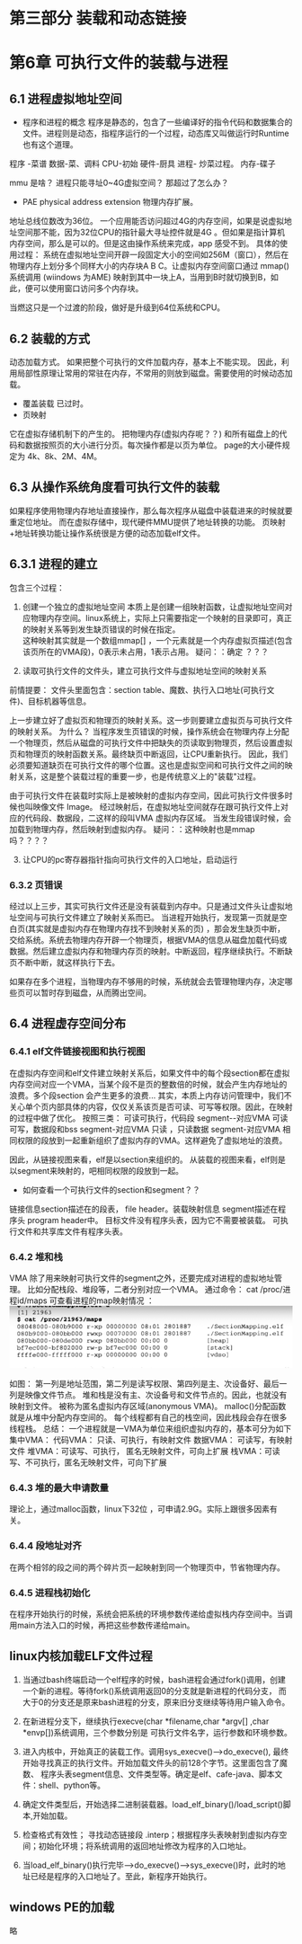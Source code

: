 # 第三部分 装载和动态链接

# 第6章 可执行文件的装载与进程

## 6.1 进程虚拟地址空间

- 程序和进程的概念 程序是静态的，包含了一些编译好的指令代码和数据集合的文件。进程则是动态，指程序运行的一个过程，动态库又叫做运行时Runtime也有这个道理。

程序 -菜谱 数据-菜、调料 CPU-初始 硬件-厨具 进程- 炒菜过程。 内存-碟子

mmu 是啥？ 进程只能寻址0~4G虚拟空间？ 那超过了怎么办？

- PAE physical address extension 物理内存扩展。

地址总线位数改为36位。 一个应用能否访问超过4G的内存空间，如果是说虚拟地址空间那不能，因为32位CPU的指针最大寻址控件就是4G
。但如果是指计算机内存空间，那么是可以的。但是这由操作系统来完成，app 感受不到。 具体的使用过程：
系统在虚拟地址空间开辟一段固定大小的空间如256M（窗口），然后在物理内存上划分多个同样大小的内存块A B C。让虚拟内存空间窗口通过 mmap()系统调用 (wiindows 为AME)
映射到其中一块上A，当用到B时就切换到B，如此，便可以使用窗口访问多个内存块。

当燃这只是一个过渡的阶段，做好是升级到64位系统和CPU。

## 6.2 装载的方式

动态加载方式。 如果把整个可执行的文件加载内存，基本上不能实现。 因此，利用局部性原理让常用的常驻在内存，不常用的则放到磁盘。需要使用的时候动态加载。

- 覆盖装载 已过时。
- 页映射

它在虚拟存储机制下的产生的。 把物理内存(虚拟内存呢？？) 和所有磁盘上的代码和数据按照页的大小进行分页。每次操作都是以页为单位。 page的大小硬件规定为 4k、8k、2M、4M。

## 6.3 从操作系统角度看可执行文件的装载

如果程序使用物理内存地址直接操作，那么每次程序从磁盘中装载进来的时候就要重定位地址。 而在虚拟存储中，现代硬件MMU提供了地址转换的功能。 页映射+地址转换功能让操作系统很是方便的动态加载elf文件。

## 6.3.1 进程的建立

包含三个过程：

1. 创建一个独立的虚拟地址空间 本质上是创建一组映射函数，让虚拟地址空间对应物理内存空间。linux系统上，实际上只需要指定一个映射的目录即可，真正的映射关系等到发生缺页错误的时候在指定。   
   这种映射其实就是一个数组mmap[] ，一个元素就是一个内存虚拟页描述(包含该页所在的VMA段)，0表示未占用，1表示占用。 疑问：：确定 ？？？

2. 读取可执行文件的文件头，建立可执行文件与虚拟地址空间的映射关系

前情提要： 文件头里面包含：section table、魔数、执行入口地址(可执行文件)、目标机器等信息。

上一步建立好了虚拟页和物理页的映射关系。这一步则要建立虚拟页与可执行文件的映射关系。 为什么？
当程序发生页错误的时候，操作系统会在物理内存上分配一个物理页，然后从磁盘的可执行文件中把缺失的页读取到物理页，然后设置虚拟页和物理页的映射函数关系。最终缺页中断返回，让CPU重新执行。
因此，我们必须要知道缺页在可执行文件的哪个位置。这也是虚拟空间和可执行文件之间的映射关系，这是整个装载过程的重要一步，也是传统意义上的"装载"过程。

由于可执行文件在装载时实际上是被映射的虚拟内存空间，因此可执行文件很多时候也叫映像文件 Image。 经过映射后，在虚拟地址空间就存在跟可执行文件上对应的代码段、数据段，二这样的段叫VMA
虚拟内存区域。 当发生段错误时候，会加载到物理内存，然后映射到虚拟内存。 疑问：：这种映射也是mmap吗？？？？

3. 让CPU的pc寄存器指针指向可执行文件的入口地址，启动运行

### 6.3.2 页错误

经过以上三步，其实可执行文件还是没有装载到内存中。只是通过文件头让虚拟地址空间与可执行文件建立了映射关系而已。 当进程开始执行，发现第一页就是空白页(其实就是虚拟内存在物理内存找不到映射关系的页)
，那会发生缺页中断，交给系统。系统去物理内存开辟一个物理页，根据VMA的信息从磁盘加载代码或数据。然后建立虚拟内存和物理内存页的映射。中断返回，程序继续执行。不断缺页不断中断，就这样执行下去。

如果存在多个进程，当物理内存不够用的时候，系统就会去管理物理内存，决定哪些页可以暂时存到磁盘，从而腾出空间。

## 6.4 进程虚存空间分布

### 6.4.1 elf文件链接视图和执行视图

在虚拟内存空间和elf文件建立映射关系后，如果文件中的每个段section都在虚拟内存空间对应一个VMA，当某个段不是页的整数倍的时候，就会产生内存地址的浪费。多个段section
会产生更多的浪费... 其实，本质上内存访问管理中，我们不关心单个页内部具体的内容，仅仅关系该页是否可读、可写等权限。因此，在映射的过程中做了优化。 按照三类： 可读可执行，代码段
segment--对应VMA 可读可写，数据段和bss segment-对应VMA 只读 ，只读数据 segment-对应VMA
相同权限的段放到一起重新组织了虚拟内存的VMA。这样避免了虚拟地址的浪费。

因此，从链接视图来看，elf是以section来组织的。 从装载的视图来看，elf则是以segment来映射的，吧相同权限的段放到一起。

- 如何查看一个可执行文件的section和segment？？

链接信息section描述在的段表， file header。装载映射信息 segment描述在程序头 program header中。 目标文件没有程序头表，因为它不需要被装载。
可执行文件和共享库文件有程序头表。

### 6.4.2 堆和栈

VMA 除了用来映射可执行文件的segment之外，还要完成对进程的虚拟地址管理。 比如分配栈段、堆段等，二者分别对应一个VMA。 通过命令： cat /proc/进程id/maps
可查看进程的map映射情况 ：
![img_5.png](img_5.png)

如图： 第一列是地址范围，第二列是读写权限、第四列是主、次设备好、最后一列是映像文件节点。 堆和栈是没有主、次设备号和文件节点的。因此，也就没有映射到文件。 被称为匿名虚拟内存区域(anonymous
VMA)。 malloc()分配函数就是从堆中分配内存空间的。 每个线程都有自己的栈空间，因此栈段会存在很多线程栈。 总结： 一个进程就是一VMA为单位来组织虚拟内存的，基本可分为如下集中VMA：
代码VMA： 只读、可执行，有映射文件 数据VMA： 可读写，有映射文件 堆VMA：可读写、可执行， 匿名无映射文件，可向上扩展 栈VMA：可读写、不可执行，匿名无映射文件，可向下扩展

### 6.4.3 堆的最大申请数量

理论上，通过malloc函数，linux下32位 ，可申请2.9G。实际上跟很多因素有关。

### 6.4.4 段地址对齐

在两个相邻的段之间的两个碎片页一起映射到同一个物理页中，节省物理内存。

### 6.4.5 进程栈初始化

在程序开始执行的时候，系统会把系统的环境参数传递给虚拟栈内存空间中。当调用main方法入口的时候，再把这些参数传递给main。

## linux内核加载ELF文件过程

1. 当通过bash终端启动一个elf程序的时候，bash进程会通过fork()调用，创建一个新的进程。等待fork()系统调用返回0的分支就是新进程的代码分支，
   而大于0的分支还是原来bash进程的分支，原来旧分支继续等待用户输入命令。

2. 在新进程分支下，继续执行execve(char *filename,char *argv[] ,char *envp[])系统调用，三个参数分别是 可执行文件名字，运行参数和环境参数。
3. 进入内核中，开始真正的装载工作。调用sys_execve()-->do_execve(), 最终开始寻找真正的执行文件。开始加载文件头的前128个字节。这里面包含了魔数、
   程序头表segment信息、文件类型等。确定是elf、cafe-java、脚本文件：shell、python等。

4. 确定文件类型后，开始选择二进制装载器。load_elf_binary()/load_script()脚本,开始加载。
5. 检查格式有效性； 寻找动态链接段 .interp；根据程序头表映射到虚拟内存空间；初始化环境；将系统调用的返回地址修改为程序的入口地址。
6. 当load_elf_binary()执行完毕-->do_execve()-->sys_execve()时，此时的地址已经是程序的入口地址了。至此，新程序开始执行。

## windows PE的加载

略




